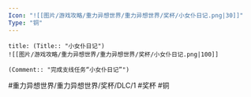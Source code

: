 ```yaml
---
Icon: "![[图片/游戏攻略/重力异想世界/重力异想世界/奖杯/小女仆日记.png|30]]"
Type: "铜"
---
```

```ad-common-bronze-trophy
title: (Title:: "小女仆日记")
![[图片/游戏攻略/重力异想世界/重力异想世界/奖杯/小女仆日记.png|100]]

(Comment:: "完成支线任务“小女仆日记”")
```

#重力异想世界/重力异想世界/奖杯/DLC/1 #奖杯 #铜
